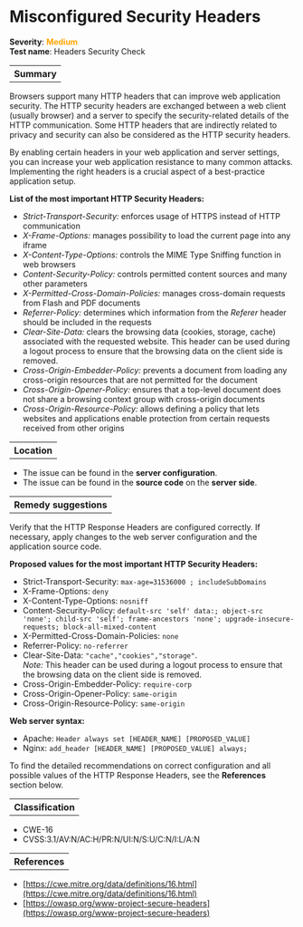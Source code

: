 # Misconfigured Security Headers 

<b>Severity</b>: <b><font color="orange">Medium</font></b><br>
<b>Test name</b>: Headers Security Check

<table id="simple-table">
    <tr>
        <th><strong>Summary</strong></th>
    </tr>
</table>

Browsers support many HTTP headers that can improve web application security. The HTTP security headers are exchanged between a web client (usually browser) and a server to specify the security-related details of the HTTP communication. Some HTTP headers that are indirectly related to privacy and security can also be considered as the HTTP security headers. 

By enabling certain headers in your web application and server settings, you can increase your web application resistance to many common attacks. Implementing the right headers is a crucial aspect of a best-practice application setup.

**List of the most important HTTP Security Headers:**
* _Strict-Transport-Security:_ enforces usage of HTTPS instead of HTTP communication
* _X-Frame-Options:_ manages possibility to load the current page into any iframe
* _X-Content-Type-Options:_ controls the MIME Type Sniffing function in web browsers
* _Content-Security-Policy:_ controls permitted content sources and many other parameters
* _X-Permitted-Cross-Domain-Policies:_ manages cross-domain requests from Flash and PDF documents
* _Referrer-Policy:_ determines which information from the _Referer_ header should be included in the requests 
* _Clear-Site-Data:_ clears the  browsing data (cookies, storage, cache) associated with the requested website. This header can be used during a logout process to ensure that the browsing data on the client side is removed.
* _Cross-Origin-Embedder-Policy:_ prevents a document from loading any cross-origin resources that are not permitted for the document
* _Cross-Origin-Opener-Policy:_ ensures that a top-level document does not share a browsing context group with cross-origin documents
* _Cross-Origin-Resource-Policy:_ allows defining a policy that lets websites and applications enable protection from certain requests received from other origins

<table id="simple-table">
    <tr>
        <th><strong>Location</strong></th>
    </tr>
</table>

* The issue can be found in the **server configuration**.
* The issue can be found in the **source code** on the **server side**.



<table id="simple-table">
    <tr>
        <th><strong>Remedy suggestions</strong></th>
    </tr>
</table>

Verify that the HTTP Response Headers are configured correctly. If necessary, apply changes to the web server configuration and the application source code. 

**Proposed values for the most important HTTP Security Headers:**
* Strict-Transport-Security: `max-age=31536000 ; includeSubDomains`
* X-Frame-Options: `deny`
* X-Content-Type-Options: `nosniff`
* Content-Security-Policy: `default-src 'self' data:; object-src 'none'; child-src 'self'; frame-ancestors 'none'; upgrade-insecure-requests; block-all-mixed-content`
* X-Permitted-Cross-Domain-Policies: `none`
* Referrer-Policy: `no-referrer`
* Clear-Site-Data: `"cache","cookies","storage"`.<br> _Note:_ This header can be used during a logout process to ensure that the browsing data on the client side is removed.
* Cross-Origin-Embedder-Policy: `require-corp`
* Cross-Origin-Opener-Policy: `same-origin`
* Cross-Origin-Resource-Policy: `same-origin`

**Web server syntax:**
* Apache: `Header always set [HEADER_NAME] [PROPOSED_VALUE]`
* Nginx: `add_header [HEADER_NAME] [PROPOSED_VALUE] always;`

To find the detailed recommendations on correct configuration and all possible values of the HTTP Response Headers, see the **References** section below.

<table id="simple-table">
    <tr>
        <th><strong>Classification</strong></th>
    </tr>
</table>

* CWE-16
* CVSS:3.1/AV:N/AC:H/PR:N/UI:N/S:U/C:N/I:L/A:N


<table id="simple-table">
    <tr>
        <th><strong>References</strong></th>
    </tr>
</table>

* [https://cwe.mitre.org/data/definitions/16.html](https://cwe.mitre.org/data/definitions/16.html)
* [https://owasp.org/www-project-secure-headers](https://owasp.org/www-project-secure-headers)
